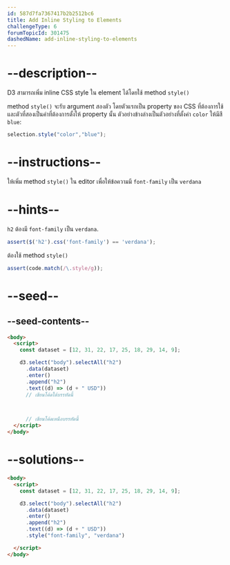 ```yaml
---
id: 587d7fa7367417b2b2512bc6
title: Add Inline Styling to Elements
challengeType: 6
forumTopicId: 301475
dashedName: add-inline-styling-to-elements
---
```


# --description--

D3 สามารถเพิ่ม inline CSS style ใน element ได้โดยใช้ method `style()`

method `style()` จะรับ argument สองตัว โดยตัวแรกเป็น property ของ CSS ที่ต้องการใช้ และตัวที่สองเป็นค่าที่ต้องการตั้งให้ property นั้น 
ตัวอย่างข้างล่างเป็นตัวอย่างที่ตั้งค่า `color` ให้มีสี `blue`:

```js
selection.style("color","blue");
```

# --instructions--

ให้เพิ่ม method `style()` ใน editor เพื่อให้ข้อความมี `font-family` เป็น `verdana`

# --hints--

`h2` ต้องมี `font-family` เป็น `verdana`.

```js
assert($('h2').css('font-family') == 'verdana');
```

ต้องใช้ method `style()`

```js
assert(code.match(/\.style/g));
```

# --seed--

## --seed-contents--

```html
<body>
  <script>
    const dataset = [12, 31, 22, 17, 25, 18, 29, 14, 9];

    d3.select("body").selectAll("h2")
      .data(dataset)
      .enter()
      .append("h2")
      .text((d) => (d + " USD"))
      // เขียนโค้ดใต้บรรทัดนี้



      // เขียนโค้ดเหนือบรรทัดนี้
  </script>
</body>
```

# --solutions--

```html
<body>
  <script>
    const dataset = [12, 31, 22, 17, 25, 18, 29, 14, 9];

    d3.select("body").selectAll("h2")
      .data(dataset)
      .enter()
      .append("h2")
      .text((d) => (d + " USD"))
      .style("font-family", "verdana")

  </script>
</body>
```

